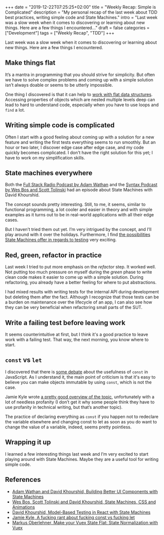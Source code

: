 +++
date = "2019-12-22T07:25:25+02:00"
title = "Weekly Recap: Simple is Complicated"
description = "My personal recap of the last week about TDD best practices, writing simple code and State Machines."
intro = "Last week was a slow week when it comes to discovering or learning about new things. Here are a few things I encountered..."
draft = false
categories = ["Development"]
tags = ["Weekly Recap", "TDD"]
+++

Last week was a slow week when it comes to discovering or learning about new things. Here are a few things I encountered.

## Make things flat

It’s a mantra in programming that you should strive for simplicity. But often we have to solve complex problems and coming up with a simple solution isn’t always doable or seems to be utterly impossible.

One thing I discovered is that it can help to [work with flat data structures](/blog/make-your-vuex-state-flat-state-normalization-with-vuex/). Accessing properties of objects which are nested multiple levels deep can lead to hard to understand code, especially when you have to use loops and `find` a lot.

## Writing simple code is complicated

Often I start with a good feeling about coming up with a solution for a new feature and writing the first tests everything seems to run smoothly. But an hour or two later, I discover edge case after edge case, and my code quickly becomes complicated. I don't have the right solution for this yet; I have to work on my simplification skills.

## State machines everywhere

Both the [Full Stack Radio Podcast by Adam Wathan](http://www.fullstackradio.com/130) and the [Syntax Podcast by Wes Bos and Scott Tolinski](https://syntax.fm/show/206/state-machines-css-and-animations-with-david-k-piano) had an episode about State Machines with David Khourshid.

The concept sounds pretty interesting. Still, to me, it seems, similar to functional programming, a lot cooler and easier in theory and with simple examples as it turns out to be in real-world applications with all their edge cases.

But I haven’t tried them out yet. I’m very intrigued by the concept, and I’ll play around with it over the holidays. Furthermore, I find [the possibilities State Machines offer in regards to testing](https://css-tricks.com/model-based-testing-in-react-with-state-machines/) very exciting.

## Red, green, refactor in practice

Last week I tried to put more emphasis on the *refactor* step.  It worked well. Not putting too much pressure on myself during the *green* phase to write clean code makes it easier to come up with a simple solution. During refactoring, you already have a better feeling for where to put abstractions.

I had mixed results with writing tests for the internal API during development but deleting them after the fact. Although I recognize that those tests can be a burden on maintenance over the lifecycle of an app, I can also see how they can be very beneficial when refactoring small parts of the SUT.

## Write a failing test before leaving work

It seems counterintuitive at first, but I think it's a good practice to leave work with a failing test. That way, the next morning, you know where to start.

## `const` vs `let`

I discovered that there is [some debate](https://twitter.com/dan_abramov/status/1208369896880558080) about the usefulness of `const` in JavaScript. As I understand it, the main point of criticism is that it's easy to believe you can make objects immutable by using `const`, which is not the case.

Jamie Kyle wrote [a pretty good overview of the topic](https://jamie.build/const), unfortunately with a lot of needless profanity (I don’t get it why some people think they have to use profanity in technical writing, but that’s another topic).

The practice of declaring everything as `const` if you happen not to redeclare the variable elsewhere and changing const to let as soon as you do want to change the value of a variable, indeed, seems pretty pointless.

## Wrapping it up

I learned a few interesting things last week and I’m very excited to start playing around with State Machines. Maybe they are a useful tool for writing simple code.

## References

- [Adam Wathan and David Khourshid, Building Better UI Components with State Machines](http://www.fullstackradio.com/130)
- [Wes Bos, Scott Tolinski and David Khourshid, State Machines, CSS and Animations](https://syntax.fm/show/206/state-machines-css-and-animations-with-david-k-piano)
- [David Khourshid, Model-Based Testing in React with State Machines](https://css-tricks.com/model-based-testing-in-react-with-state-machines/)
- [Jamie Kyle, A fucking rant about fucking const vs fucking let](https://jamie.build/const)
- [Markus Oberlehner, Make your Vuex State Flat: State Normalization with Vuex](/blog/make-your-vuex-state-flat-state-normalization-with-vuex/)
